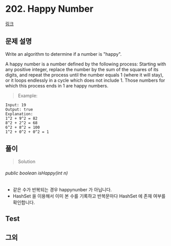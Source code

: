 # 202. Happy Number 
[링크](https://leetcode.com/problems/happy-number/)

## 문제 설명

Write an algorithm to determine if a number is "happy".

A happy number is a number defined by the following process: Starting with any positive integer, replace the number by the sum of the squares of its digits, and repeat the process until the number equals 1 (where it will stay), or it loops endlessly in a cycle which does not include 1. Those numbers for which this process ends in 1 are happy numbers.

> Example:

```
Input: 19
Output: true
Explanation: 
1^2 + 9^2 = 82
8^2 + 2^2 = 68
6^2 + 8^2 = 100
1^2 + 0^2 + 0^2 = 1
```

## 풀이
> Solution

###### public boolean isHappy(int n)
- 같은 수가 반복되는 경우 happynunber 가 아닙니다.
- HashSet 을 이용해서 이미 본 수를 기록하고 반복문마다 HashSet 에 존재 여부를 확인합니다. 


## Test    


## 그외
